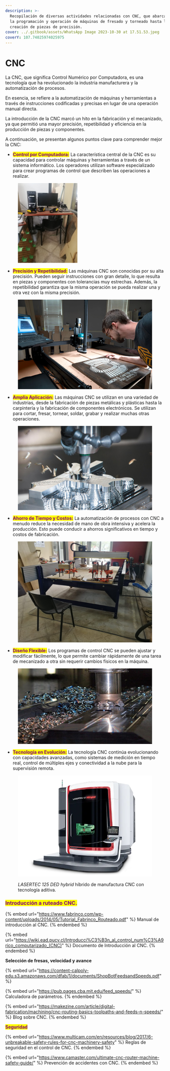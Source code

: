 ```yaml
---
description: >-
  Recopilación de diversas actividades relacionadas con CNC, que abarcan desde
  la programación y operación de máquinas de fresado y torneado hasta la
  creación de piezas de precisión.
cover: ../.gitbook/assets/WhatsApp Image 2023-10-30 at 17.51.53.jpeg
coverY: 107.74025974025975
---
```


# CNC

La CNC, que significa Control Numérico por Computadora, es una tecnología que ha revolucionado la industria manufacturera y la automatización de procesos.

En esencia, se refiere a la automatización de máquinas y herramientas a través de instrucciones codificadas y precisas en lugar de una operación manual directa.

La introducción de la CNC marcó un hito en la fabricación y el mecanizado, ya que permitió una mayor precisión, repetibilidad y eficiencia en la producción de piezas y componentes.

A continuación, se presentan algunos puntos clave para comprender mejor la CNC:

* <mark style="color:purple;">**Control por Computadora:**</mark> La característica central de la CNC es su capacidad para controlar máquinas y herramientas a través de un sistema informático. Los operadores utilizan software especializado para crear programas de control que describen las operaciones a realizar.

<figure><img src="../.gitbook/assets/WhatsApp Image 2023-10-30 at 17.51.43 (2).jpeg" alt="" width="188"><figcaption></figcaption></figure>

* <mark style="color:purple;">**Precisión y Repetibilidad:**</mark> Las máquinas CNC son conocidas por su alta precisión. Pueden seguir instrucciones con gran detalle, lo que resulta en piezas y componentes con tolerancias muy estrechas. Además, la repetibilidad garantiza que la misma operación se pueda realizar una y otra vez con la misma precisión.

<figure><img src="../.gitbook/assets/image (9) (1) (1) (1).png" alt=""><figcaption></figcaption></figure>

* <mark style="color:purple;">**Amplia Aplicación:**</mark> Las máquinas CNC se utilizan en una variedad de industrias, desde la fabricación de piezas metálicas y plásticas hasta la carpintería y la fabricación de componentes electrónicos. Se utilizan para cortar, fresar, tornear, soldar, grabar y realizar muchas otras operaciones.

<figure><img src="../.gitbook/assets/image (91).png" alt=""><figcaption></figcaption></figure>

* <mark style="color:purple;">**Ahorro de Tiempo y Costos:**</mark> La automatización de procesos con CNC a menudo reduce la necesidad de mano de obra intensiva y acelera la producción. Esto puede conducir a ahorros significativos en tiempo y costos de fabricación.

<figure><img src="../.gitbook/assets/image (2) (1) (1) (1) (1) (1) (1) (1) (1).png" alt=""><figcaption></figcaption></figure>

* <mark style="color:purple;">**Diseño Flexible:**</mark> Los programas de control CNC se pueden ajustar y modificar fácilmente, lo que permite cambiar rápidamente de una tarea de mecanizado a otra sin requerir cambios físicos en la máquina.

<figure><img src="../.gitbook/assets/image (4) (1) (1) (1) (1) (1) (1) (1).png" alt=""><figcaption></figcaption></figure>

* <mark style="color:purple;">**Tecnología en Evolución:**</mark> La tecnología CNC continúa evolucionando con capacidades avanzadas, como sistemas de medición en tiempo real, control de múltiples ejes y conectividad a la nube para la supervisión remota.

<figure><img src="../.gitbook/assets/image (5) (1) (1) (1) (1) (1) (1) (1).png" alt=""><figcaption><p><em>LASERTEC 125 DED hybrid</em> híbrido de manufactura CNC con tecnología aditiva. </p></figcaption></figure>

### <mark style="color:purple;">**Introducción a ruteado CNC.**</mark>

{% embed url="https://www.fabrinco.com/wp-content/uploads/2014/05/Tutorial_Fabrinco_Routeado.pdf" %}
Manual de introducción al CNC.
{% endembed %}

{% embed url="https://wiki.ead.pucv.cl/Introducci%C3%B3n_al_control_num%C3%A9rico_computarizado_(CNC)" %}
Documento de Introducción al CNC.
{% endembed %}

**Selección de fresas, velocidad y avance**

{% embed url="https://content-calpoly-edu.s3.amazonaws.com/dfab/1/documents/ShopBotFeedsandSpeeds.pdf" %}

{% embed url="https://pub.pages.cba.mit.edu/feed_speeds/" %}
Calculadora de parámetros.
{% endembed %}

{% embed url="https://makezine.com/article/digital-fabrication/machining/cnc-routing-basics-toolpaths-and-feeds-n-speeds/" %}
Blog sobre CNC.
{% endembed %}

<mark style="color:purple;">**Seguridad**</mark>

{% embed url="https://www.multicam.com/en/resources/blog/2017/6-unbreakable-safety-rules-for-cnc-machinery-safety" %}
Reglas de seguridad en el control de CNC.
{% endembed %}

{% embed url="https://www.camaster.com/ultimate-cnc-router-machine-safety-guide/" %}
Prevención de accidentes con CNC.
{% endembed %}

